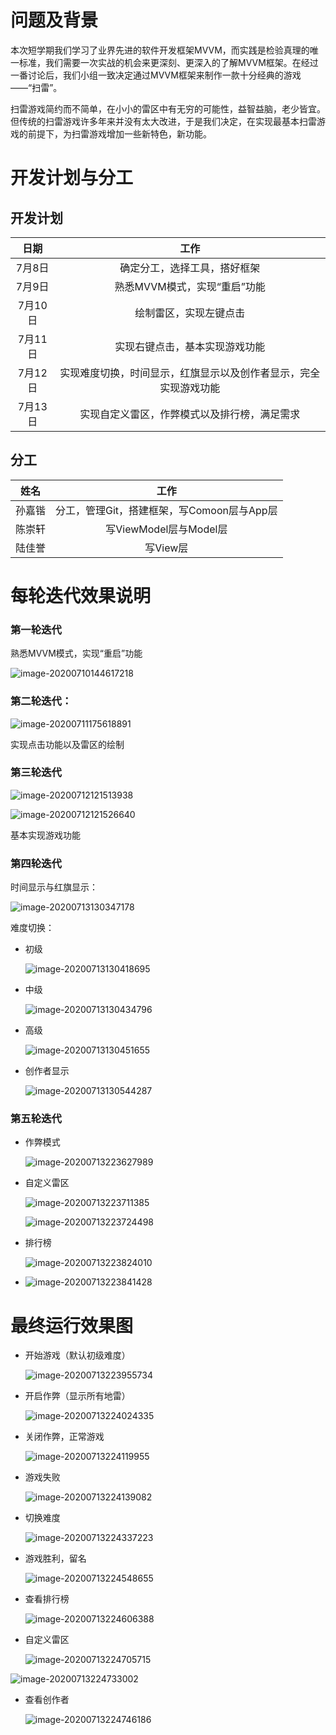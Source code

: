 ﻿
# 问题及背景

本次短学期我们学习了业界先进的软件开发框架MVVM，而实践是检验真理的唯一标准，我们需要一次实战的机会来更深刻、更深入的了解MVVM框架。在经过一番讨论后，我们小组一致决定通过MVVM框架来制作一款十分经典的游戏——“扫雷”。

扫雷游戏简约而不简单，在小小的雷区中有无穷的可能性，益智益脑，老少皆宜。但传统的扫雷游戏许多年来并没有太大改进，于是我们决定，在实现最基本扫雷游戏的前提下，为扫雷游戏增加一些新特色，新功能。

# 开发计划与分工

## 开发计划

|    日期     |         工作          |
|:-------------:|:--------------------:|
|    7月8日    | 确定分工，选择工具，搭好框架 |
|    7月9日    |     熟悉MVVM模式，实现“重启”功能     |
| 7月10日 | 绘制雷区，实现左键点击 |
| 7月11日 | 实现右键点击，基本实现游戏功能 |
| 7月12日 | 实现难度切换，时间显示，红旗显示以及创作者显示，完全实现游戏功能 |
| 7月13日 | 实现自定义雷区，作弊模式以及排行榜，满足需求 |

## 分工

|    姓名     |         工作          |
|:-------------:|:--------------------:|
|    孙嘉锴    | 分工，管理Git，搭建框架，写Comoon层与App层 |
|    陈崇轩    |     写ViewModel层与Model层     |
| 陆佳誉 | 写View层 |

# 每轮迭代效果说明

### 第一轮迭代

熟悉MVVM模式，实现“重启”功能

![image-20200710144617218](C:\Users\45098\AppData\Roaming\Typora\typora-user-images\image-20200710144617218.png)

### 第二轮迭代：

![image-20200711175618891](C:\Users\45098\AppData\Roaming\Typora\typora-user-images\image-20200711175618891.png)

实现点击功能以及雷区的绘制

### 第三轮迭代

![image-20200712121513938](C:\Users\45098\AppData\Roaming\Typora\typora-user-images\image-20200712121513938.png)

![image-20200712121526640](C:\Users\45098\AppData\Roaming\Typora\typora-user-images\image-20200712121526640.png)

基本实现游戏功能

### 第四轮迭代

时间显示与红旗显示：

![image-20200713130347178](C:\Users\45098\AppData\Roaming\Typora\typora-user-images\image-20200713130347178.png)

难度切换：

* 初级

  ![image-20200713130418695](C:\Users\45098\AppData\Roaming\Typora\typora-user-images\image-20200713130418695.png)

* 中级

  ![image-20200713130434796](C:\Users\45098\AppData\Roaming\Typora\typora-user-images\image-20200713130434796.png)

* 高级

  ![image-20200713130451655](C:\Users\45098\AppData\Roaming\Typora\typora-user-images\image-20200713130451655.png)

* 创作者显示

  ![image-20200713130544287](C:\Users\45098\AppData\Roaming\Typora\typora-user-images\image-20200713130544287.png)
  
### 第五轮迭代

* 作弊模式

  ![image-20200713223627989](C:\Users\45098\AppData\Roaming\Typora\typora-user-images\image-20200713223627989.png)

* 自定义雷区

  ![image-20200713223711385](C:\Users\45098\AppData\Roaming\Typora\typora-user-images\image-20200713223711385.png)

  ![image-20200713223724498](C:\Users\45098\AppData\Roaming\Typora\typora-user-images\image-20200713223724498.png)

* 排行榜

  ![image-20200713223824010](C:\Users\45098\AppData\Roaming\Typora\typora-user-images\image-20200713223824010.png)

* ![image-20200713223841428](C:\Users\45098\AppData\Roaming\Typora\typora-user-images\image-20200713223841428.png)

# 最终运行效果图

* 开始游戏（默认初级难度）

  ![image-20200713223955734](C:\Users\45098\AppData\Roaming\Typora\typora-user-images\image-20200713223955734.png)

* 开启作弊（显示所有地雷）

  ![image-20200713224024335](C:\Users\45098\AppData\Roaming\Typora\typora-user-images\image-20200713224024335.png)

* 关闭作弊，正常游戏

  ![image-20200713224119955](C:\Users\45098\AppData\Roaming\Typora\typora-user-images\image-20200713224119955.png)

* 游戏失败

  ![image-20200713224139082](C:\Users\45098\AppData\Roaming\Typora\typora-user-images\image-20200713224139082.png)

* 切换难度

  ![image-20200713224337223](C:\Users\45098\AppData\Roaming\Typora\typora-user-images\image-20200713224337223.png)

  

* 游戏胜利，留名

  ![image-20200713224548655](C:\Users\45098\AppData\Roaming\Typora\typora-user-images\image-20200713224548655.png)

* 查看排行榜

  ![image-20200713224606388](C:\Users\45098\AppData\Roaming\Typora\typora-user-images\image-20200713224606388.png)

* 自定义雷区

  ![image-20200713224705715](C:\Users\45098\AppData\Roaming\Typora\typora-user-images\image-20200713224705715.png)

![image-20200713224733002](C:\Users\45098\AppData\Roaming\Typora\typora-user-images\image-20200713224733002.png)

* 查看创作者

  ![image-20200713224746186](C:\Users\45098\AppData\Roaming\Typora\typora-user-images\image-20200713224746186.png)

